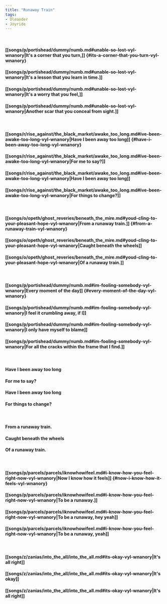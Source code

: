 ```yaml
---
title: "Runaway Train"
tags:
- Oleander
- Joyride
---
```

&nbsp;
#### [[songs/p/portishead/dummy/numb.md#unable-so-lost-vyl-wnanory|It's a corner that you turn,]] {#its-a-corner-that-you-turn-vyl-wnanory}
#### [[songs/p/portishead/dummy/numb.md#unable-so-lost-vyl-wnanory|It's a lesson that you learn in time.]]
#### [[songs/p/portishead/dummy/numb.md#unable-so-lost-vyl-wnanory|It's a worry that you feel,]]
#### [[songs/p/portishead/dummy/numb.md#unable-so-lost-vyl-wnanory|Another scar that you conceal from sight.]]
&nbsp;
#### [[songs/r/rise_against/the_black_market/awake_too_long.md#ive-been-awake-too-long-vyl-wnanory|Have I been away too long]] {#have-i-been-away-too-long-vyl-wnanory}
#### [[songs/r/rise_against/the_black_market/awake_too_long.md#ive-been-awake-too-long-vyl-wnanory|For me to say?]]
#### [[songs/r/rise_against/the_black_market/awake_too_long.md#ive-been-awake-too-long-vyl-wnanory|Have I been away too long]]
#### [[songs/r/rise_against/the_black_market/awake_too_long.md#ive-been-awake-too-long-vyl-wnanory|For things to change?]]
&nbsp;
#### [[songs/o/opeth/ghost_reveries/beneath_the_mire.md#youd-cling-to-your-pleasant-hope-vyl-wnanory|From a runaway train.]] {#from-a-runaway-train-vyl-wnanory}
#### [[songs/o/opeth/ghost_reveries/beneath_the_mire.md#youd-cling-to-your-pleasant-hope-vyl-wnanory|Caught beneath the wheels]]
#### [[songs/o/opeth/ghost_reveries/beneath_the_mire.md#youd-cling-to-your-pleasant-hope-vyl-wnanory|Of a runaway train.]]
&nbsp;
#### [[songs/p/portishead/dummy/numb.md#im-fooling-somebody-vyl-wnanory|Every moment of the day]] {#every-moment-of-the-day-vyl-wnanory}
#### [[songs/p/portishead/dummy/numb.md#im-fooling-somebody-vyl-wnanory|I feel it crumbling away, if I]]
#### [[songs/p/portishead/dummy/numb.md#im-fooling-somebody-vyl-wnanory|I only have myself to blame]]
#### [[songs/p/portishead/dummy/numb.md#im-fooling-somebody-vyl-wnanory|For all the cracks within the frame that I find.]]
&nbsp;
#### Have I been away too long
#### For me to say?
#### Have I been away too long
#### For things to change?
&nbsp;
#### From a runaway train.
#### Caught beneath the wheels
#### Of a runaway train.
&nbsp;
#### [[songs/p/parcels/parcels/iknowhowifeel.md#i-know-how-you-feel-right-now-vyl-wnanory|Now I know how it feels]] {#now-i-know-how-it-feels-vyl-wnanory}
#### [[songs/p/parcels/parcels/iknowhowifeel.md#i-know-how-you-feel-right-now-vyl-wnanory|To be a runaway.]]
#### [[songs/p/parcels/parcels/iknowhowifeel.md#i-know-how-you-feel-right-now-vyl-wnanory|To be a runaway, hey yeah]]
#### [[songs/p/parcels/parcels/iknowhowifeel.md#i-know-how-you-feel-right-now-vyl-wnanory|To be a runaway, yeah]]
&nbsp;
#### [[songs/z/zanias/into_the_all/into_the_all.md#its-okay-vyl-wnanory|It's all right]]
#### [[songs/z/zanias/into_the_all/into_the_all.md#its-okay-vyl-wnanory|It's okay]]
#### [[songs/z/zanias/into_the_all/into_the_all.md#its-okay-vyl-wnanory|It's all right]]
